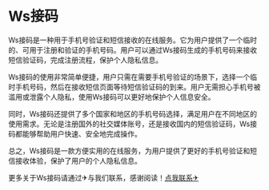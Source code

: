# Ws接码

Ws接码是一种用于手机号验证和短信接收的在线服务。它为用户提供了一个临时的、可用于注册和验证的手机号码。用户可以通过Ws接码生成的手机号码来接收短信验证码，完成注册流程，保护个人隐私信息。

Ws接码的使用非常简单便捷，用户只需在需要手机号验证的场景下，选择一个临时手机号码，然后在接收短信页面等待短信验证码的到来。用户无需担心手机号被滥用或泄露个人隐私，使用Ws接码可以更好地保护个人信息安全。

同时，Ws接码还提供了多个国家和地区的手机号码选择，满足用户在不同地区的使用需求。无论是注册国外的社交媒体账号，还是接收国内的短信验证码，Ws接码都能够帮助用户快速、安全地完成操作。

总之，Ws接码是一款方便实用的在线服务，为用户提供了更好的手机号验证和短信接收体验，保护了用户的个人隐私信息。

更多关于Ws接码请通过✈与我们联系，感谢阅读！[点我联系✈](https://wap.G208.com)